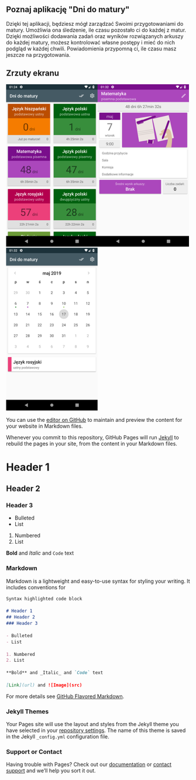 ## Poznaj aplikację "Dni do matury"
Dzięki tej aplikacji, będziesz mógł zarządzać Swoimi przygotowaniami do matury. Umożliwia ona śledzenie, ile czasu pozostało ci do każdej z matur. Dzięki możliwości dodawania zadań oraz wyników rozwiązanych arkuszy do każdej matury, możesz kontrolować własne postępy i mieć do nich podgląd w każdej chwili. Powiadomienia przypomną ci, ile czasu masz jeszcze na przygotowania.

## Zrzuty ekranu
<img src="/Screenshot_1553041498.png" alt="hi" class="inline" width="250"/><img src="/Screenshot_1553041948.png" alt="hi" class="inline" width="250"/><img src="/Screenshot_1553041954.png" alt="hi" class="inline" width="250"/>

You can use the [editor on GitHub](https://github.com/hanas-marcin/Wlasne-Dnidomatury/edit/master/index.md) to maintain and preview the content for your website in Markdown files.

Whenever you commit to this repository, GitHub Pages will run [Jekyll](https://jekyllrb.com/) to rebuild the pages in your site, from the content in your Markdown files.

# Header 1
## Header 2
### Header 3

- Bulleted
- List

1. Numbered
2. List

**Bold** and _Italic_ and `Code` text


### Markdown

Markdown is a lightweight and easy-to-use syntax for styling your writing. It includes conventions for

```markdown
Syntax highlighted code block

# Header 1
## Header 2
### Header 3

- Bulleted
- List

1. Numbered
2. List

**Bold** and _Italic_ and `Code` text

[Link](url) and ![Image](src)
```

For more details see [GitHub Flavored Markdown](https://guides.github.com/features/mastering-markdown/).

### Jekyll Themes

Your Pages site will use the layout and styles from the Jekyll theme you have selected in your [repository settings](https://github.com/hanas-marcin/Wlasne-Dnidomatury/settings). The name of this theme is saved in the Jekyll `_config.yml` configuration file.

### Support or Contact

Having trouble with Pages? Check out our [documentation](https://help.github.com/categories/github-pages-basics/) or [contact support](https://github.com/contact) and we’ll help you sort it out.
